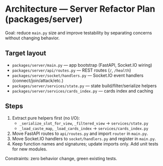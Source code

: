 # Architecture — Server Refactor Plan (packages/server)

Goal: reduce `main.py` size and improve testability by separating concerns without changing behavior.

## Target layout

- `packages/server/main.py` — app bootstrap (FastAPI, Socket.IO wiring)
- `packages/server/api/routes.py` — REST routes (`/`, `/health`)
- `packages/server/socket/handlers.py` — Socket.IO event handlers (connect/join/attack/etc.)
- `packages/server/services/state.py` — state build/filter/serialize helpers
- `packages/server/services/cards_index.py` — cards index and caching

## Steps

1) Extract pure helpers first (no I/O):
   - `_serialize_slot_for_view`, `_filtered_view` → `services/state.py`
   - `_load_caste_map`, `_load_cards_index` → `services/cards_index.py`
2) Move FastAPI routes to `api/routes.py` and import `router` in `main.py`.
3) Move Socket.IO handlers to `socket/handlers.py` and register in `main.py`.
4) Keep function names and signatures; update imports only. Add unit tests for new modules.

Constraints: zero behavior change, green existing tests.
